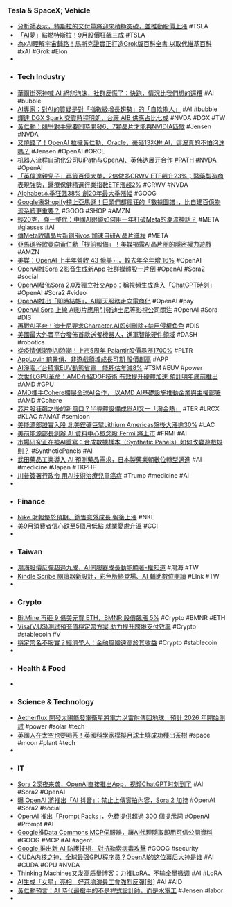 ### Tesla & SpaceX; Vehicle
- [分析師表示，特斯拉的交付量將迎來積極突破，並推動股價上漲](https://news.futunn.com/hk/post/62831133/tesla-deliveries-should-see-a-positive-breakout-and-fuel-a) #TSLA
- [「AI夢」點燃特斯拉！9月股價狂飆三成](https://news.cnyes.com/news/id/6173808) #TSLA
- [為xAI理解宇宙鋪路！馬斯克證實正打造Grok版百科全書 以取代維基百科](https://news.cnyes.com/news/id/6173939) #xAI #Grok #Elon
-
- ### Tech Industry
- [華爾街死神喊 AI 絕非泡沫，社群反慌了：快跑，情況比我們想的還糟](https://www.blocktempo.com/cramer-ai-bubble-debate/) #AI #bubble
- [AI專家：對AI的質疑是對「指數級增長趨勢」的「自欺欺人」](https://news.futunn.com/hk/post/62772202/ai-expert-skepticism-about-ai-reflects-self-deception-regarding-exponential) #AI #bubble
- [輝達 DGX Spark 交貨時程明朗，台廠 AIB 供應占比七成](https://technews.tw/2025/10/01/nv-dgx-spark/) #NVDA #DGX #TW
- [黃仁勳：競爭對手需要同時開發6、7顆晶片才能與NVIDIA匹敵](https://news.xfastest.com/nvidia/155052/nvidia-jensen-huang-supply-chain/) #Jensen #NVDA
- [又燒錢了！OpenAI 拉攏黃仁勳、Oracle，豪砸13兆拚 AI，這波真的不怕泡沫嗎？](https://www.techbang.com/posts/125684-openai-nvidia-oracle-ai-investment) #Jensen #OpenAI #ORCL
- [机器人流程自动化公司UiPath与OpenAI、英伟达展开合作](https://news.futunn.com/flash/19449192/robotic-process-automation-company-uipath-partners-with-openai-and-nvidia) #PATH #NVDA #OpenAI
- [「英偉達親兒子」再籤百億大單，2倍做多CRWV ETF飆升23%；醫藥製造商表現強勢，醫療保健精選行業指數ETF漲超2%](https://news.futunn.com/hk/post/62826534/us-stock-etf-tracker-nvidia-s-close-ally-secures-another) #CRWV #NVDA
- [Alphabet本季狂飆38% 創20年最大季漲幅](https://news.cnyes.com/news/id/6173702) #GOOG
- [Google揪Shopify槓上亞馬遜！巨頭們都瘋狂的「數據圖譜」，比自建百億物流系統更重要？](https://www.bnext.com.tw/article/84607/amazon-google-data) #GOOG #SHOP #AMZN
- [輕20克，強一整代：中國AI眼鏡如何用一年打破Meta的潮流神話？](https://hao.cnyes.com/post/197832) #META #glasses #AI
- [傳Meta收購晶片新創Rivos 加速自研AI晶片進程](https://news.cnyes.com/news/id/6173807) #META
- [亞馬遜谷歌竟向黃仁勳「提前報備」！美媒揭露AI晶片圈的隱密權力遊戲](https://news.cnyes.com/news/id/6171604) #AMZN
- [美媒：OpenAI 上半年營收 43 億美元，較去年全年增 16%](https://finance.technews.tw/2025/10/01/openais-first-half-revenue-rises-16-percent-to-about-4-3-billion/) #OpenAI
- [OpenAI推Sora 2影音生成新App 社群媒體股一片倒](https://news.cnyes.com/news/id/6173874) #OpenAI #Sora2 #social
- [OpenAI發佈Sora 2.0及獨立社交App：稱視頻生成進入「ChatGPT時刻」](https://news.futunn.com/hk/post/62820844/openai-releases-sora-2-0-and-standalone-social-app-heralds) #OpenAI #Sora2 #video
- [OpenAI推出「即時結帳」，AI聊天服務走向電商化](https://tw.news.yahoo.com/openai-launches-instant-checkout-feature-taking-its-ai-chat-service-into-the-realm-of-e-commerce-165654725.html) #OpenAI #pay
- [OpenAI Sora 上線 AI影片應用引發迪士尼等影視公司關注](https://tw.news.yahoo.com/openai-sora-上線-ai影片應用引發迪士尼等影視公司關注-222603657.html) #OpenAI #Sora #DIS
- [再戰AI平台！迪士尼要求Character.AI即刻刪除+禁用侵權角色](https://news.cnyes.com/news/id/6173883) #DIS
- [美國最大外賣平台發佈首款送餐機器人，進軍智能硬件領域](https://news.futunn.com/hk/post/62812019/the-largest-food-delivery-platform-in-the-united-states-has) #DASH #robotics
- [從疫情低潮到AI浪潮！上市5周年 Palantir股價暴漲1700%](https://news.cnyes.com/news/id/6173960) #PLTR
- [AppLovin 前景俏、非遊戲領域成長可期 股價創高](https://finance.technews.tw/2025/09/30/applovin-receives-price-target-increases/) #APP
- [AI淨零／台積電EUV動態省電　能耗估年減8%](https://ocacnews.net/article/409444) #TSM #EUV #power
- [次世代GPU革命：AMD介紹DGF技術 有效提升硬體加速 預計明年底前推出](https://news.cnyes.com/news/id/6174154) #AMD #GPU
- [AMD攜手Cohere擴展全球AI合作， 以AMD AI基礎設施推動企業與主權部署](https://www.ithome.com.tw/pr/171446) #AMD #Cohere
- [芯片股狂飆之後的新風口？半導體設備成爲AI又一「淘金熱」](https://news.futunn.com/hk/post/62809764/the-next-big-wave-after-the-chip-stock-surge-semiconductor) #TER #LRCX #KLAC #AMAT #semicon
- [美能源部證實入股 北美鋰礦巨擘Lithium Americas盤後大漲逾30%](https://news.cnyes.com/news/id/6173895) #LAC
- [美前能源部長創辦 AI 資料中心概念股 Fermi 將上市](https://finance.technews.tw/2025/09/30/ai-data-center-stock-fermi-to-go-public/) #FRMI #AI
- [市場研究正在被AI重寫：合成數據樣本（Synthetic Panels）如何改變遊戲規則？](https://uanalyze.com.tw/articles/9293832970) #SyntheticPanels #AI
- [武田藥品工業導入 AI 預測藥品需求，日本製藥業朝數位轉型邁進](https://technews.tw/2025/10/01/japans-pharmaceutical-industry-moves-toward-digital-transformation/) #AI #medicine #Japan #TKPHF
- [川普簽署行政令 用AI技術治療兒童癌症](https://www.epochtimes.com/b5/25/9/30/n14606130.htm) #Trump #medicine #AI
-
- ### Finance
- [Nike 財報優於預期、銷售意外成長 盤後上漲](https://finance.technews.tw/2025/10/01/nike-inc-reports-fiscal-2026-first-quarter-results/) #NKE
- [美9月消費者信心跌至5個月低點 就業憂慮升溫](https://news.cnyes.com/news/id/6173726) #CCI
-
- ### Taiwan
- [鴻海股價反彈超過九成，AI伺服器成長動能顯著-權知道](https://cmnews.com.tw/article/newsyoudeservetoknow-8930e5ab-9e53-11f0-b486-0c40bf9e5ebf) #鴻海 #TW
- [Kindle Scribe 閱讀器新設計，彩色版終登場、AI 輔助數位閱讀](https://ccc.technews.tw/2025/10/01/amazon-unveils-redesigned-kindle-scribe-lineup/) #EInk #TW
-
- ### Crypto
- [BitMine 再砸 9 億美元買 ETH，BMNR 股價飆漲 5%](https://abmedia.io/bitmine-hold-2650900-eth) #Crypto #BMNR #ETH
- [Visa(V.US)測試預充值穩定幣方案,助力提升跨境支付效率](https://news.futunn.com/hk/post/62790006/visa-vus-is-testing-a-preloaded-stablecoin-solution-to-enhance) #Crypto #stablecoin #V
- [穩定幣名不服實？經濟學人：金融風險遠高於其收益](https://news.cnyes.com/news/id/6172904) #Crypto #stablecoin
-
- ### Health & Food
-
- ### Science & Technology
- [Aetherflux 開發太陽能發電衛星將電力以雷射傳回地球，預計 2026 年開始測試](https://technews.tw/2025/10/01/aetherflux-develops-solar-powered-satellites-that-transmit-electricity-back-to-earth-via-lasers/) #power #solar #tech
- [英國人在太空也要喝茶！英國科學家模擬月球土壤成功種出茶樹](https://dq.yam.com/post/16690) #space #moon #plant #tech
-
- ### IT
- [Sora 2深夜来袭，OpenAI直接推出App，视频ChatGPT时刻到了](https://www.jiqizhixin.com/articles/2025-10-01-3) #AI #Sora2 #OpenAI
- [曝 OpenAI 將推出「AI 抖音」：禁止上傳實拍內容，Sora 2 加持](https://hao.cnyes.com/post/197855) #OpenAI #Sora2 #social
- [OpenAI 推出「Prompt Packs」，免費提供超過 300 個提示詞](https://www.koc.com.tw/archives/615612) #OpenAI #Prompt #AI
- [Google推Data Commons MCP伺服器，讓AI代理隨取即用可信公開資料](https://www.ithome.com.tw/news/171453) #GOOG #MCP #AI #agent
- [Google 推出新 AI 防護技術，對抗勒索病毒攻擊](https://infosecu.technews.tw/2025/10/01/google-launches-new-ai-protection-technology/) #GOOG #security
- [CUDA内核之神、全球最强GPU程序员？OpenAI的这位幕后大神是谁](https://www.jiqizhixin.com/articles/2025-10-01-2) #AI #CUDA #GPU #NVDA
- [Thinking Machines又发高质量博客：力推LoRA，不输全量微调](https://www.jiqizhixin.com/articles/2025-09-30-8) #AI #LoRA
- [AI生成「女星」亮相　好萊塢演員工會強烈反彈[影]](https://www.cna.com.tw/news/amov/202510010110.aspx) #AI #AID
- [黃仁勳預言：AI 時代最搶手的不是程式設計師，而是水電工](https://technews.tw/2025/10/01/jensen-huang-says-electricians-and-plumbers-will-be-needed-by-the-hundreds-of-thousands-in-the-new-working-world/) #Jensen #labor
-